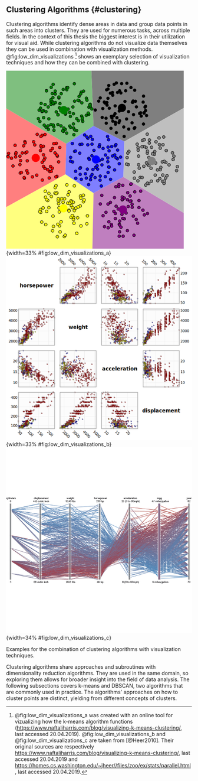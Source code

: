 ## Clustering Algorithms {#clustering}
Clustering algorithms identify dense areas in data and group data points in such areas into clusters.
They are used for numerous tasks, across multiple fields.
In the context of this thesis the biggest interest is in their utilization for visual aid.
While clustering algorithms do not visualize data themselves they can be used in combination with visualization methods.
@fig:low_dim_visualizations [^figure_low_dim_notes] shows an exemplary selection of visualization techniques and how they can be combined with clustering.

<div id="fig:low_dim_visualizations" class="subfigures">

![The classical use-case for clustering is on two dimensional data. The found clusters can be used to add coloring to the data, resulting in clearer visual distinction of clusters.](figures/chapter2/kmeans_plot.png){width=33% #fig:low_dim_visualizations_a}
![Data points in scatter plots can be colored according to the cluster they belong to, giving a better intuition on how to interpret the plot.](figures/chapter2/scatter_plot.png){width=33% #fig:low_dim_visualizations_b}
![Analogous to (b) the lines of a parallel coordinates plot can be colored to ease interpretation.](figures/chapter2/parallel_coordinates.png){width=34% #fig:low_dim_visualizations_c}

Examples for the combination of clustering algorithms with visualization techniques.
</div>

Clustering algorithms share approaches and subroutines with dimensionality reduction algorithms.
They are used in the same domain, so exploring them allows for broader insight into the field of data analysis.
The following subsections covers k-means and DBSCAN, two algorithms that are commonly used in practice.
The algorithms' approaches on how to cluster points are distinct, yielding from different concepts of clusters.


[^figure_low_dim_notes]: @fig:low_dim_visualizations_a was created with an online tool for vizualizing how the k-means algorithm functions (https://www.naftaliharris.com/blog/visualizing-k-means-clustering/, last accessed 20.04.2019).
@fig:low_dim_visualizations_b and @fig:low_dim_visualizations_c are taken from [@Heer2010].
Their original sources are respectively https://www.naftaliharris.com/blog/visualizing-k-means-clustering/, last accessed 20.04.2019 and https://homes.cs.washington.edu/~jheer//files/zoo/ex/stats/parallel.html, last accessed 20.04.2019.
<!--TODO maybe fix this mess when almost done-->

<!--[^kmeans_visualization]:https://www.naftaliharris.com/blog/visualizing-k-means-clustering/, last accessed 20.04.2019-->
<!--[^scatter_plot]: https://homes.cs.washington.edu/~jheer//files/zoo/ex/stats/splom.html, last accessed 20.04.2019-->
<!--[^parallel_coordinates]: https://homes.cs.washington.edu/~jheer//files/zoo/ex/stats/parallel.html, last accessed 20.04.2019-->
